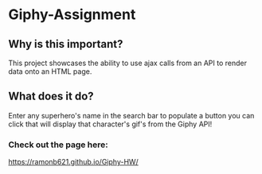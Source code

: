 # Giphy-Assignment

## Why is this important?
This project showcases the ability to use ajax calls from an API to render data onto an HTML page.

## What does it do?
Enter any superhero's name in the search bar to populate a button you can click that will display that character's gif's from the Giphy API!

### Check out the page here:
https://ramonb621.github.io/Giphy-HW/
